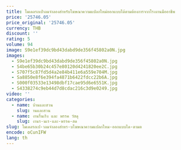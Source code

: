 ```yaml
---
title: โมเดลรถเป่าลมจำลองสำหรับโฆษณาความแปลกใหม่ออกแบบได้ตามต้องการจากโรงงานมืออาชีพ
price: '25746.05'
price_original: '25746.05'
currency: THB
discount: ''
rating: 5
volume: 94
image: S9e1ef39dc9bd43dabd9de356f45802a0N.jpg
images:
  - S9e1ef39dc9bd43dabd9de356f45802a0N.jpg
  - S4be65b30b24c457e80120d4241820ee2C.jpg
  - S707f5c87fd5d4a2e84b411e6a559e704M.jpg
  - Sa8850e8f6e394fa4871b6422fdcc22b6A.jpg
  - S000f03533e13498dbf17cae95d6e6551K.jpg
  - S4338274c9eb44d7d8cdac216c3d9e0249.jpg
video: ''
categories:
  - name: บ้านและสวน
    slug: านและสวน
  - name: งานรื่นเริง และ พรรค วัสดุ
    slug: งานร-นเร-และ-พรรค-สด
slug: โมเดลรถเป-าลมจำลองสำหร-บโฆษณาความแปลกใหม-ออกแบบได-ตามต
encode: oCunIFW
lang: th
---
```

  